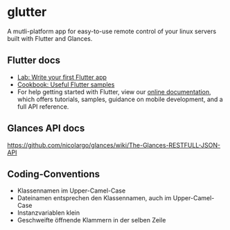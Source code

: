 # glutter

A mutli-platform app for easy-to-use remote control of your linux servers built with Flutter and Glances.

## Flutter docs

- [Lab: Write your first Flutter app](https://flutter.dev/docs/get-started/codelab)
- [Cookbook: Useful Flutter samples](https://flutter.dev/docs/cookbook)
- For help getting started with Flutter, view our
[online documentation](https://flutter.dev/docs), which offers tutorials,
samples, guidance on mobile development, and a full API reference.

## Glances API docs
https://github.com/nicolargo/glances/wiki/The-Glances-RESTFULL-JSON-API

## Coding-Conventions

- Klassennamen im Upper-Camel-Case
- Dateinamen entsprechen den Klassennamen, auch im Upper-Camel-Case
- Instanzvariablen klein
- Geschweifte öffnende Klammern in der selben Zeile
